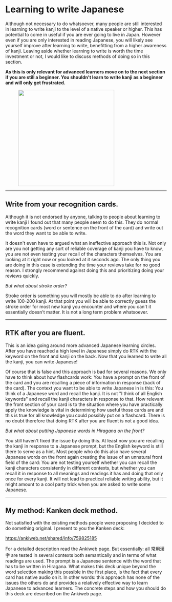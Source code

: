 # Learning to write Japanese

Although not necessary to do whatsoever, many people are still interested in learning to write kanji to the level of a native speaker or higher. This has potential to come in useful if you are ever going to live in Japan. However even if you are only interested in reading Japanese, you will likely see yourself improve after learning to write, benefitting from a higher awareness of kanji. Leaving aside whether learning to write is worth the time investment or not, I would like to discuss methods of doing so in this section.

**As this is only relevant for advanced learners move on to the next section if you are still a beginner. You shouldn't learn to write kanji as a beginner and will only get frustrated.**

<figure>
  <img src="/images/writekanji.png" width="300">
</figure>

---

## Write from your recognition cards.

Although it is not endorsed by anyone, talking to people about learning to write kanji I found out that many people seem to do this. They do normal recognition cards (word or sentence on the front of the card) and write out the word they want to be able to write. 

It doesn't even have to argued what an ineffective approach this is. Not only are you not getting any sort of reliable coverage of kanji you have to know, you are not even testing your recall of the characters themselves. You are looking at it right now or you looked at it seconds ago. The only thing you are doing in this case is extending the time your reviews take for no good reason. I strongly recommend against doing this and prioritizing doing your reviews quickly.

*But what about stroke order?*

Stroke order is something you will mostly be able to do after learning to write 100-200 kanji. At that point you will be able to correctly guess the stroke order for most new kanji you encounter and where you can't it essentially doesn't matter. It is not a long term problem whatsoever.

---

## RTK after you are fluent.

This is an idea going around more advanced Japanese learning circles. After you have reached a high level in Japanese simply do RTK with the keyword on the front and kanji on the back. Now that you learned to write all the kanji, you can write Japanese!

Of course that is false and this approach is bad for several reasons. We only have to think about how flashcards work:
You have a prompt on the front of the card and you are recalling a piece of information in response (back of the card). The context you want to be able to write Japanese in is this: You think of a Japanese word and recall the kanji. It is not "I think of all English keywords" and recall the kanji characters in response to that. How relevant the front section of your card is to the situation where you have practically apply the knowledge is vital in determining how useful those cards are and this is true for all knowledge you could possibly put on a flashcard. There is no doubt therefore that doing RTK after you are fluent is not a good idea.

*But what about putting Japanese words in Hiragana on the front?*

You still haven't fixed the issue by doing this. At least now you are recalling the kanji in response to a Japanese prompt, but the English keyword is still there to serve as a hint. Most people who do this also have several Japanese words on the front again creating the issue of an unnatural front field of the card: You are not testing yourself whether you can recall the kanji characters consistently in different contexts, but whether you can recall it in response to all meanings and readings it has and doing that only once for every kanji. It will not lead to practical reliable writing ability, but it might amount to a cool party trick when you are asked to write some Japanese.

---

## My method: Kanken deck method.

Not satisfied with the existing methods people were proposing I decided to do something original. I present to you the Kanken deck:

<https://ankiweb.net/shared/info/759825185>

For a detailed description read the Ankiweb page. But essentially: all 常用漢字 are tested in several contexts both semantically and in terms of what readings are used. The prompt is a Japanese sentence with the word that has to be written in Hiragana. What makes this deck unique beyond the word selection making this possible in the first place, is the fact that every card has native audio on it. In other words: this approach has none of the issues the others do and provides a relatively effective way to learn Japanese to advanced learners. The concrete steps and how you should do this deck are described on the Ankiweb page.